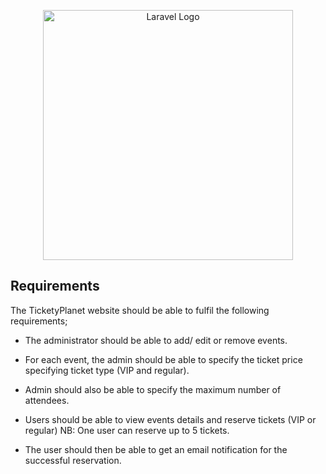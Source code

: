 <p align="center"><a href="https://laravel.com" target="_blank"><img src="https://cdn.pixabay.com/photo/2022/03/10/13/59/astronaut-7059915_1280.png" width="400" alt="Laravel Logo"></a></p>


## Requirements

The TicketyPlanet website should be able to fulfil the following requirements;


- The administrator should be able to add/ edit or remove events.

- For each event, the admin should be able to specify the ticket price specifying ticket type (VIP and regular).

- Admin should also be able to specify the maximum number of attendees.

- Users should be able to view events details and reserve tickets (VIP or regular) NB: One user can reserve up to 5 tickets.

- The user should then be able to get an email notification for the successful reservation.


 

